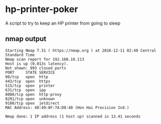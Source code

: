 # hp-printer-poker

A script to try to keep an HP printer from going to sleep

## nmap output

```
Starting Nmap 7.31 ( https://nmap.org ) at 2016-12-11 02:40 Central Standard Time
Nmap scan report for 192.168.10.113
Host is up (0.013s latency).
Not shown: 993 closed ports
PORT     STATE SERVICE
80/tcp   open  http
443/tcp  open  https
515/tcp  open  printer
631/tcp  open  ipp
8080/tcp open  http-proxy
8291/tcp open  unknown
9100/tcp open  jetdirect
MAC Address: 40:49:0F:7A:D8:40 (Hon Hai Precision Ind.)

Nmap done: 1 IP address (1 host up) scanned in 13.41 seconds
```
